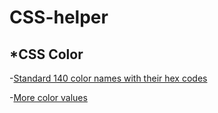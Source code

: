 # CSS-helper

## *CSS Color
-[Standard 140 color names with their hex codes](https://www.w3schools.com/colors/colors_names.asp)


-[More color values](https://www.w3schools.com/colors/colors_hex.asp)
